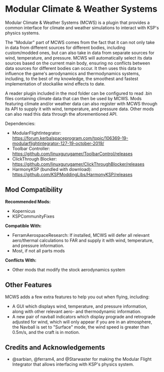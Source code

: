 # Modular Climate & Weather Systems
Modular Climate & Weather Systems (MCWS) is a plugin that provides a common interface for climate and weather simulations to interact with KSP's physics systems. 

The "Modular" part of MCWS comes from the fact that it can not only take in data from different sources for different bodies, including custom/modded ones, but can also take in data from separate sources for wind, temperature, and pressure. MCWS will automatically select its data sources based on the current main body, ensuring no conflicts between data sources for different bodies can occur.  It then uses this data to influence the game's aerodynamics and thermodynamics systems, including, to the best of my knowledge, the smoothest and fastest implementation of stockalike wind effects to date. 

A reader plugin included in the mod folder can be configured to read .bin files containing climate data that can then be used by MCWS. Mods featuring climate and/or weather data can also register with MCWS through its API to supply it with wind, temperature, and pressure data. Other mods can also read this data through the aforementioned API. 

Dependencies:
- ModularFlightIntegrator: https://forum.kerbalspaceprogram.com/topic/106369-19-modularflightintegrator-127-19-october-2019/
- Toolbar Controller: https://github.com/linuxgurugamer/ToolbarControl/releases
- ClickThrough Blocker: https://github.com/linuxgurugamer/ClickThroughBlocker/releases
- HarmonyKSP (bundled with download): https://github.com/KSPModdingLibs/HarmonyKSP/releases

## Mod Compatibility  
**Recommended Mods:**
- Kopernicus
- KSPCommunityFixes

**Compatible With:**
- FerramAerospaceResearch: If installed, MCWS will defer all relevant aero/thermal calculations to FAR and supply it with wind, temperature, and pressure information.
- Most, if not all parts mods

**Conflicts With:** 
- Other mods that modify the stock aerodynamics system

## Other Features
MCWS adds a few extra features to help you out when flying, including:
- A GUI which displays wind, temperature, and pressure information, along with other relevant aero- and thermodynamic information.
- A new pair of navball indicators which display prograde and retrograde adjusted for wind, which will only appear if you are in an atmosphere,  the Navball is set to "Surface" mode, the wind speed is greater than 0.5m/s, and the craft is in motion.

## Credits and Acknowledgements
- @sarbian, @ferram4, and @Starwaster for making the Modular Flight Integrator that allows interfacing with KSP's physics system.
